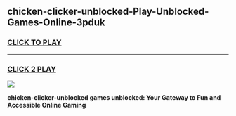 
## chicken-clicker-unblocked-Play-Unblocked-Games-Online-3pduk
<h3>
<a href="https://premium76.site?title=chicken-clicker-unblocked&ref=25A">CLICK TO PLAY</a></h3>
<hr>

<h3>
<a href="https://premium76.site?title=chicken-clicker-unblocked&ref=25A">CLICK 2 PLAY</a>
  
</h3>

<a href="https://premium76.site?title=chicken-clicker-unblocked&ref=25A"><img src="https://clearcache.store/games.png"></a>


**chicken-clicker-unblocked games unblocked: Your Gateway to Fun and Accessible Online Gaming**
